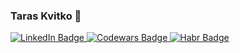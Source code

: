 ### Taras Kvitko 👋

<div id="badges">
  <a href="https://www.linkedin.com/in/taras-kvitko-36065071/">
    <img src="https://img.shields.io/badge/LinkedIn-blue?logo=linkedin&logoColor=white&style=for-the-badge" alt="LinkedIn Badge"/>
  </a>
  <a href="https://www.codewars.com/users/tkvitko">
    <img src="https://img.shields.io/badge/Codewars-red?logo=codewars&logoColor=black&style=for-the-badge" alt="Codewars Badge"/>
  </a>
  <a href="https://career.habr.com/taraskvitko">
    <img stc="https://img.shields.io/badge/Habr-brown?logo=habr&logoColor=white&style=for-the-badge" alt="Habr Badge"/>
  </a>
</div>

<!--
**tkvitko/tkvitko** is a ✨ _special_ ✨ repository because its `README.md` (this file) appears on your GitHub profile.

Here are some ideas to get you started:

- 🔭 I’m currently working on ...
- 🌱 I’m currently learning ...
- 👯 I’m looking to collaborate on ...
- 🤔 I’m looking for help with ...
- 💬 Ask me about ...
- 📫 How to reach me: ...
- 😄 Pronouns: ...
- ⚡ Fun fact: ...
-->
